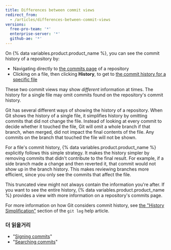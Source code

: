 ```yaml
---
title: Differences between commit views
redirect_from:
  - /articles/differences-between-commit-views
versions:
  free-pro-team: '*'
  enterprise-server: '*'
  github-ae: '*'
---
```


On {% data variables.product.product_name %}, you can see the commit history of a repository by:

- Navigating directly to [the commits page](https://github.com/mozilla/rust/commits/master) of a repository
- Clicking on a file, then clicking **History**, to get to [the commit history for a specific file](https://github.com/mozilla/rust/commits/master/README.md)

These two commit views may show _different_ information at times. The history for a single file may omit commits found on the repository's commit history.

Git has several different ways of showing the history of a repository. When Git shows the history of a single file, it simplifies history by omitting commits that did not change the file. Instead of looking at every commit to decide whether it touched the file, Git will omit a whole branch if that branch, when merged, did not impact the final contents of the file. Any commits on the branch that touched the file will not be shown.

For a file's commit history, {% data variables.product.product_name %} explicitly follows this simple strategy. It makes the history simpler by removing commits that didn't contribute to the final result. For example, if a side branch made a change and then reverted it, that commit would not show up in the branch history. This makes reviewing branches more efficient, since you only see the commits that affect the file.

This truncated view might not always contain the information you're after. If you want to see the entire history, {% data variables.product.product_name %} provides a view with more information on a repository's commits page.

For more information on how Git considers commit history, see [the "History Simplification"](https://git-scm.com/docs/git-log#_history_simplification) section of the `git log` help article.

### 더 읽을거리

- "[Signing commits](/articles/signing-commits)"
- "[Searching commits](/articles/searching-commits)"
